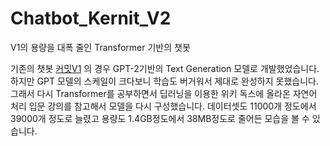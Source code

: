 # Chatbot_Kernit_V2
V1의 용량을 대폭 줄인 Transformer 기반의 챗봇

기존의 챗봇 [커밋V1](https://github.com/ParkEunHyeok/Chatbot_Kermit) 의 경우 GPT-2기반의 Text Generation 모델로 개발했었습니다.
하지만 GPT 모델의 스케일이 크다보니 학습도 버거워서 제대로 완성하지 못했습니다.
그래서 다시 Transformer를 공부하면서 딥러닝을 이용한 위키 독스에 올라온 자연어 처리 입문 강의를 참고해서 모델을 다시 구성했습니다.
데이터셋도 11000개 정도에서 39000개 정도로 늘렸고 용량도 1.4GB정도에서 38MB정도로 줄어든 모습을 볼 수 있습니다.
